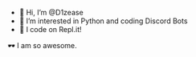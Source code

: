 - 👋 Hi, I’m @D1zease
- 👀 I’m interested in Python and coding Discord Bots
- 📁 I code on Repl.it!

🕶 I am so awesome.
